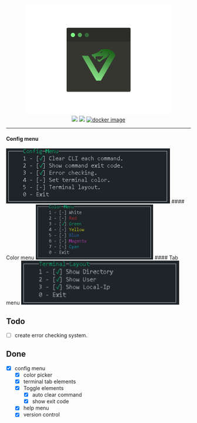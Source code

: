<p align='center'>
<img src='https://github.com/NotReeceHarris/SlimyTerminal/blob/main/assets/logo/Slime_Logo.png?raw=true' height='300'>
<br>
<a target="_blank" href="https://www.python.org/downloads/" title="Python version"><img src="https://img.shields.io/badge/python-3.9-green.svg"></a> <a target="_blank" href="LICENSE" title="License: MIT"><img src="https://img.shields.io/badge/License-MIT-blue.svg"></a> <a target="_blank" href=""><img alt="docker image" src="https://img.shields.io/badge/Version-1.0-blue.svg"></a>
</p>
</p>

---

#### Config menu
<img src='https://github.com/NotReeceHarris/SlimyTerminal/blob/main/assets/example/config-menu.png?raw=true' height='150'>
#### Color menu
<img src='https://github.com/NotReeceHarris/SlimyTerminal/blob/main/assets/example/color-menu.png?raw=true' height='150'>
#### Tab menu
<img src='https://github.com/NotReeceHarris/SlimyTerminal/blob/main/assets/example/tab-menu.png?raw=true' height='120'>

## Todo
- [ ] create error checking system.
## Done
- [X] config menu
  - [X] color picker
  - [X] terminal tab elements
  - [X] Toggle elements
    - [X] auto clear command
    - [X] show exit code
  - [X] help menu
  - [X] version control
